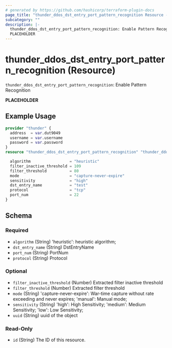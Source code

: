 ```yaml
---
# generated by https://github.com/hashicorp/terraform-plugin-docs
page_title: "thunder_ddos_dst_entry_port_pattern_recognition Resource - terraform-provider-thunder"
subcategory: ""
description: |-
  thunder_ddos_dst_entry_port_pattern_recognition: Enable Pattern Recognition
  PLACEHOLDER
---
```


# thunder_ddos_dst_entry_port_pattern_recognition (Resource)

`thunder_ddos_dst_entry_port_pattern_recognition`: Enable Pattern Recognition

__PLACEHOLDER__

## Example Usage

```terraform
provider "thunder" {
  address  = var.dut9049
  username = var.username
  password = var.password
}
resource "thunder_ddos_dst_entry_port_pattern_recognition" "thunder_ddos_dst_entry_port_pattern_recognition" {

  algorithm                 = "heuristic"
  filter_inactive_threshold = 109
  filter_threshold          = 80
  mode                      = "capture-never-expire"
  sensitivity               = "high"
  dst_entry_name            = "test"
  protocol                  = "tcp"
  port_num                  = 22
}
```

<!-- schema generated by tfplugindocs -->
## Schema

### Required

- `algorithm` (String) 'heuristic': heuristic algorithm;
- `dst_entry_name` (String) DstEntryName
- `port_num` (String) PortNum
- `protocol` (String) Protocol

### Optional

- `filter_inactive_threshold` (Number) Extracted filter inactive threshold
- `filter_threshold` (Number) Extracted filter threshold
- `mode` (String) 'capture-never-expire': War-time capture without rate exceeding and never expires; 'manual': Manual mode;
- `sensitivity` (String) 'high': High Sensitivity; 'medium': Medium Sensitivity; 'low': Low Sensitivity;
- `uuid` (String) uuid of the object

### Read-Only

- `id` (String) The ID of this resource.


